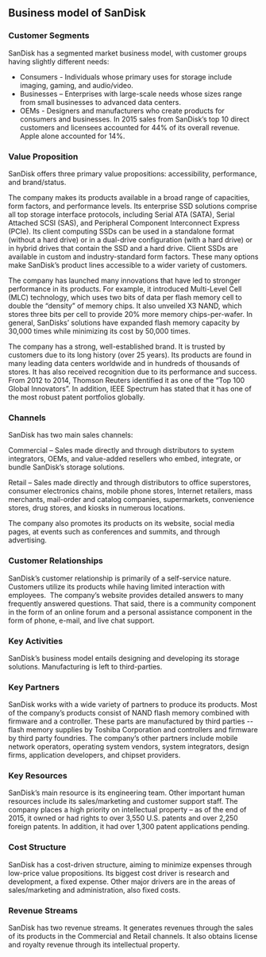 Business model of SanDisk
-------------------------

 ### Customer Segments

 SanDisk has a segmented market business model, with customer groups having slightly different needs:

  * Consumers - Individuals whose primary uses for storage include imaging, gaming, and audio/video.
 * Businesses – Enterprises with large-scale needs whose sizes range from small businesses to advanced data centers.
 * OEMs - Designers and manufacturers who create products for consumers and businesses.
  In 2015 sales from SanDisk’s top 10 direct customers and licensees accounted for 44% of its overall revenue. Apple alone accounted for 14%.

 ### Value Proposition

 SanDisk offers three primary value propositions: accessibility, performance, and brand/status.

 The company makes its products available in a broad range of capacities, form factors, and performance levels. Its enterprise SSD solutions comprise all top storage interface protocols, including Serial ATA (SATA), Serial Attached SCSI (SAS), and Peripheral Component Interconnect Express (PCIe). Its client computing SSDs can be used in a standalone format (without a hard drive) or in a dual-drive configuration (with a hard drive) or in hybrid drives that contain the SSD and a hard drive. Client SSDs are available in custom and industry-standard form factors. These many options make SanDisk’s product lines accessible to a wider variety of customers.

 The company has launched many innovations that have led to stronger performance in its products. For example, it introduced Multi-Level Cell (MLC) technology, which uses two bits of data per flash memory cell to double the “density” of memory chips. It also unveiled X3 NAND, which stores three bits per cell to provide 20% more memory chips-per-wafer. In general, SanDisks’ solutions have expanded flash memory capacity by 30,000 times while minimizing its cost by 50,000 times.

 The company has a strong, well-established brand. It is trusted by customers due to its long history (over 25 years). Its products are found in many leading data centers worldwide and in hundreds of thousands of stores. It has also received recognition due to its performance and success. From 2012 to 2014, Thomson Reuters identified it as one of the “Top 100 Global Innovators”. In addition, IEEE Spectrum has stated that it has one of the most robust patent portfolios globally.

 ### Channels

 SanDisk has two main sales channels:

 Commercial – Sales made directly and through distributors to system integrators, OEMs, and value-added resellers who embed, integrate, or bundle SanDisk’s storage solutions.

 Retail – Sales made directly and through distributors to office superstores, consumer electronics chains, mobile phone stores, Internet retailers, mass merchants, mail-order and catalog companies, supermarkets, convenience stores, drug stores, and kiosks in numerous locations.

 The company also promotes its products on its website, social media pages, at events such as conferences and summits, and through advertising.

 ### Customer Relationships

 SanDisk’s customer relationship is primarily of a self-service nature. Customers utilize its products while having limited interaction with employees.  The company’s website provides detailed answers to many frequently answered questions. That said, there is a community component in the form of an online forum and a personal assistance component in the form of phone, e-mail, and live chat support.

 ### Key Activities

 SanDisk’s business model entails designing and developing its storage solutions. Manufacturing is left to third-parties.

 ### Key Partners

 SanDisk works with a wide variety of partners to produce its products. Most of the company’s products consist of NAND flash memory combined with firmware and a controller. These parts are manufactured by third parties -- flash memory supplies by Toshiba Corporation and controllers and firmware by third party foundries. The company’s other partners include mobile network operators, operating system vendors, system integrators, design firms, application developers, and chipset providers.

 ### Key Resources

 SanDisk’s main resource is its engineering team. Other important human resources include its sales/marketing and customer support staff. The company places a high priority on intellectual property – as of the end of 2015, it owned or had rights to over 3,550 U.S. patents and over 2,250 foreign patents. In addition, it had over 1,300 patent applications pending.

 ### Cost Structure

 SanDisk has a cost-driven structure, aiming to minimize expenses through low-price value propositions. Its biggest cost driver is research and development, a fixed expense. Other major drivers are in the areas of sales/marketing and administration, also fixed costs.

 ### Revenue Streams

 SanDisk has two revenue streams. It generates revenues through the sales of its products in the Commercial and Retail channels. It also obtains license and royalty revenue through its intellectual property.